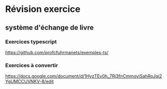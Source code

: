 # Révision exercice 
## système d'échange de livre

### Exercices typescript
https://github.com/profcfuhrmanets/exemples-ts/

### Exercices à convertir
https://docs.google.com/document/d/1HyzTEv0h_7Rj3fnCmmoyiSahRoJqi2YgUMCCUVNKV-8/edit

